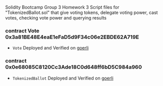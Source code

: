 Solidity Bootcamp Group 3 Homework 3
Script files for "TokenizedBallot.sol" that give voting tokens, delegate voting power, cast votes, checking vote power and querying results

### contract Vote 0x3a81BE48E4eaE1eFaD5d9F34c06e2EBDE62A719E
- `Vote` Deployed and Verified on [goerli](https://goerli.etherscan.io/address/0x3a81BE48E4eaE1eFaD5d9F34c06e2EBDE62A719E#code)

### contract 0x0e68085C8120Cc3Ade18C0d648ff6bD5C984a960
- `TokenizedBallot` Deployed and Verified on [goerli](https://goerli.etherscan.io/address/0x0e68085C8120Cc3Ade18C0d648ff6bD5C984a960)
